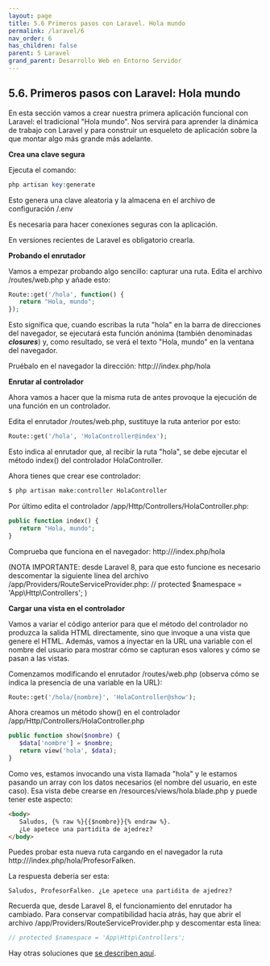 ```yaml
---
layout: page
title: 5.6 Primeros pasos con Laravel. Hola mundo
permalink: /laravel/6
nav_order: 6
has_children: false
parent: 5 Laravel
grand_parent: Desarrollo Web en Entorno Servidor
---
```


## 5.6. Primeros pasos con Laravel: Hola mundo

En esta sección vamos a crear nuestra primera aplicación funcional con Laravel: el tradicional "Hola mundo". Nos servirá para aprender la dinámica de trabajo con Laravel y para construir un esqueleto de aplicación sobre la que montar algo más grande más adelante.

**Crea una clave segura**

Ejecuta el comando:

```php
php artisan key:generate
```

Esto genera una clave aleatoria y la almacena en el archivo de configuración /.env

Es necesaria para hacer conexiones seguras con la aplicación.

En versiones recientes de Laravel es obligatorio crearla.

**Probando el enrutador**

Vamos a empezar probando algo sencillo: capturar una ruta. Edita el archivo /routes/web.php y añade esto:

```php
Route::get('/hola', function() {
   return "Hola, mundo";
});
```

Esto significa que, cuando escribas la ruta "hola" en la barra de direcciones del navegador, se ejecutará esta función anónima (también denominadas ***closures***) y, como resultado, se verá el texto "Hola, mundo" en la ventana del navegador.

Pruébalo en el navegador la dirección: http://<mi-ruta>/index.php/hola

**Enrutar al controlador**

Ahora vamos a hacer que la misma ruta de antes provoque la ejecución de una función en un controlador.

Edita el enrutador /routes/web.php, sustituye la ruta anterior por esto:

```php
Route::get('/hola', 'HolaController@index');
```

Esto indica al enrutador que, al recibir la ruta "hola", se debe ejecutar el método index() del controlador HolaController.

Ahora tienes que crear ese controlador:

```php
$ php artisan make:controller HolaController
```

Por último edita el controlador /app/Http/Controllers/HolaController.php:

```php
public function index() {
   return "Hola, mundo";
}
```

Comprueba que funciona en el navegador: http://<mi-ruta>/index.php/hola

(NOTA IMPORTANTE: desde Laravel 8, para que esto funcione es necesario descomentar la siguiente línea del archivo /app/Providers/RouteServiceProvider.php:
 // protected $namespace = 'App\Http\Controllers'; )

**Cargar una vista en el controlador**

Vamos a variar el código anterior para que el método del controlador no produzca la salida HTML directamente, sino que invoque a una vista que genere el HTML. Además, vamos a inyectar en la URL una variable con el nombre del usuario para mostrar cómo se capturan esos valores y cómo se pasan a las vistas.

Comenzamos modificando el enrutador /routes/web.php (observa cómo se indica la presencia de una variable en la URL):

```php
Route::get('/hola/{nombre}', 'HolaController@show');
```

Ahora creamos un método show() en el controlador /app/Http/Controllers/HolaController.php

```php
public function show($nombre) {
   $data['nombre'] = $nombre;
   return view('hola', $data);
}
```

Como ves, estamos invocando una vista llamada "hola" y le estamos pasando un array con los datos necesarios (el nombre del usuario, en este caso). Esa vista debe crearse en /resources/views/hola.blade.php y puede tener este aspecto:

```html
<body>
   Saludos, {% raw %}{{$nombre}}{% endraw %}.
   ¿Le apetece una partidita de ajedrez?
</body>
```

Puedes probar esta nueva ruta cargando en el navegador la ruta http://<mi-ruta>/index.php/hola/ProfesorFalken.

La respuesta debería ser esta:

```
Saludos, ProfesorFalken. ¿Le apetece una partidita de ajedrez?
```

Recuerda que, desde Laravel 8, el funcionamiento del enrutador ha cambiado. Para conservar compatibilidad hacia atrás, hay que abrir el archivo /app/Providers/RouteServiceProvider.php y descomentar esta línea:

```php
// protected $namespace = 'App\Http\Controllers';
```

Hay otras soluciones que [se describen aquí](https://litvinjuan.medium.com/how-to-fix-target-class-does-not-exist-in-laravel-8-f9e28b79f8b4).


